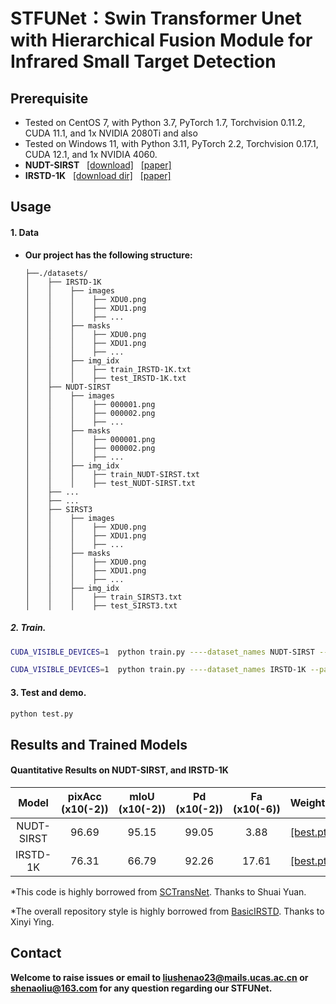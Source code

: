 # STFUNet：Swin Transformer Unet with Hierarchical Fusion Module for Infrared Small Target Detection



## Prerequisite

* Tested on CentOS 7, with Python 3.7, PyTorch 1.7, Torchvision 0.11.2, CUDA 11.1, and 1x NVIDIA 2080Ti and also 
* Tested on Windows 11, with Python 3.11, PyTorch 2.2, Torchvision 0.17.1, CUDA 12.1, and 1x NVIDIA 4060.
* **NUDT-SIRST** &nbsp; [[download]](https://github.com/YeRen123455/Infrared-Small-Target-Detection) &nbsp; [[paper]](https://ieeexplore.ieee.org/abstract/document/9864119)
* **IRSTD-1K** &nbsp; [[download dir]](https://github.com/RuiZhang97/ISNet) &nbsp; [[paper]](https://ieeexplore.ieee.org/document/9880295)

## Usage

#### 1. Data

* **Our project has the following structure:**
  ```
  ├──./datasets/
  │    ├── IRSTD-1K
  │    │    ├── images
  │    │    │    ├── XDU0.png
  │    │    │    ├── XDU1.png
  │    │    │    ├── ...
  │    │    ├── masks
  │    │    │    ├── XDU0.png
  │    │    │    ├── XDU1.png
  │    │    │    ├── ...
  │    │    ├── img_idx
  │    │    │    ├── train_IRSTD-1K.txt
  │    │    │    ├── test_IRSTD-1K.txt
  │    ├── NUDT-SIRST
  │    │    ├── images
  │    │    │    ├── 000001.png
  │    │    │    ├── 000002.png
  │    │    │    ├── ...
  │    │    ├── masks
  │    │    │    ├── 000001.png
  │    │    │    ├── 000002.png
  │    │    │    ├── ...
  │    │    ├── img_idx
  │    │    │    ├── train_NUDT-SIRST.txt
  │    │    │    ├── test_NUDT-SIRST.txt
  │    ├── ...
  │    ├── ...
  │    ├── SIRST3
  │    │    ├── images
  │    │    │    ├── XDU0.png
  │    │    │    ├── XDU1.png
  │    │    │    ├── ...
  │    │    ├── masks
  │    │    │    ├── XDU0.png
  │    │    │    ├── XDU1.png
  │    │    │    ├── ...
  │    │    ├── img_idx
  │    │    │    ├── train_SIRST3.txt
  │    │    │    ├── test_SIRST3.txt
  
  ```


##### 2. Train.
```bash
CUDA_VISIBLE_DEVICES=1  python train.py ----dataset_names NUDT-SIRST --patchSize 256
```
```bash
CUDA_VISIBLE_DEVICES=1  python train.py ----dataset_names IRSTD-1K --patchSize 512
```

#### 3. Test and demo.
```bash
python test.py
```
## Results and Trained Models

#### Quantitative Results on NUDT-SIRST, and IRSTD-1K

| Model         | pixAcc (x10(-2)) | mIoU (x10(-2)) | Pd (x10(-2))|Fa (x10(-6))| Weights|
| :-------------: |:-------------:|:-----:|:-----:|:-----:|:-----:|
| NUDT-SIRST    | 96.69  |  95.15 |99.05 | 3.88  |[[best.pt]](https://pan.baidu.com/s/1J2Ibn-3vyWobxD6vybWUAA?pwd=urky)|
| IRSTD-1K      | 76.31  |  66.79 |  92.26 | 17.61 |[[best.pt]](https://pan.baidu.com/s/1aIG00HSpLmzGzIobXOuhNQ?pwd=ci4j)|

*This code is highly borrowed from [SCTransNet](https://github.com/YimianDai/open-acm). Thanks to Shuai Yuan.

*The overall repository style is highly borrowed from [BasicIRSTD](https://github.com/YimianDai/open-acm). Thanks to Xinyi Ying.

## Contact
**Welcome to raise issues or email to [liushenao23@mails.ucas.ac.cn](liushenao23@mails.ucas.ac.cn) or [shenaoliu@163.com](shenaoliu@163.com) for any question regarding our STFUNet.**
